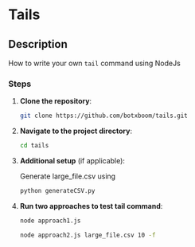 # Tails

## Description

How to write your own `tail` command using NodeJs

### Steps

1. **Clone the repository**:

   ```bash
   git clone https://github.com/botxboom/tails.git
   ```

2. **Navigate to the project directory**:

   ```bash
   cd tails
   ```

3. **Additional setup** (if applicable):

   Generate large_file.csv using

   ```bash
   python generateCSV.py
   ```

4. **Run two approaches to test tail command**:

   ```bash
   node approach1.js
   ```

   ```bash
   node approach2.js large_file.csv 10 -f
   ```
